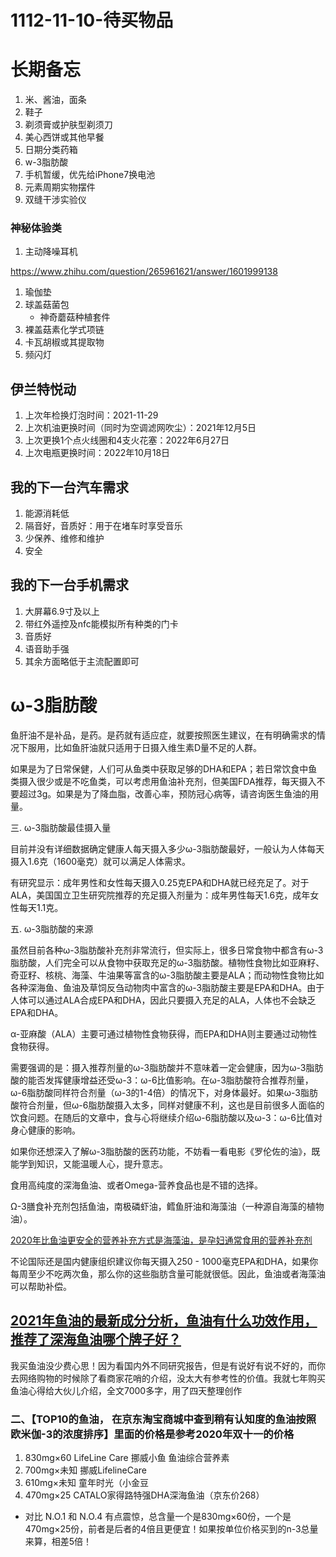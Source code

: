 # 1112-11-10-待买物品

# 长期备忘

1.  米、酱油，面条
2.  鞋子
3.  剃须膏或护肤型剃须刀
4.  美心西饼或其他早餐
5.  日期分类药箱
6.  w-3脂肪酸
7.  手机暂缓，优先给iPhone7换电池
8.  元素周期实物摆件
9.  双缝干涉实验仪

### 神秘体验类

1.  主动降噪耳机

<https://www.zhihu.com/question/265961621/answer/1601999138>

1.  瑜伽垫
2.  球盖菇菌包
    -   神奇蘑菇种植套件
3.  裸盖菇素化学式项链
4.  卡瓦胡椒或其提取物
5.  频闪灯

## 伊兰特悦动

1.  上次年检换灯泡时间：2021-11-29
2.  上次机油更换时间（同时为空调滤网吹尘）：2021年12月5日
3.  上次更换1个点火线圈和4支火花塞：2022年6月27日
4.  上次电瓶更换时间：2022年10月18日

## 我的下一台汽车需求

1.  能源消耗低
2.  隔音好，音质好：用于在堵车时享受音乐
3.  少保养、维修和维护
4.  安全

## 我的下一台手机需求

1.  大屏幕6.9寸及以上
2.  带红外遥控及nfc能模拟所有种类的门卡
3.  音质好
4.  语音助手强
5.  其余方面略低于主流配置即可

# ω-3脂肪酸

鱼肝油不是补品，是药。是药就有适应症，就要按照医生建议，在有明确需求的情况下服用，比如鱼肝油就只适用于日摄入维生素D量不足的人群。

如果是为了日常保健，人们可从鱼类中获取足够的DHA和EPA；若日常饮食中鱼类摄入很少或是不吃鱼类，可以考虑用鱼油补充剂，但美国FDA推荐，每天摄入不要超过3g。如果是为了降血脂，改善心率，预防冠心病等，请咨询医生鱼油的用量。

三. ω-3脂肪酸最佳摄入量

目前并没有详细数据确定健康人每天摄入多少ω-3脂肪酸最好，一般认为人体每天摄入1.6克（1600毫克）就可以满足人体需求。

有研究显示：成年男性和女性每天摄入0.25克EPA和DHA就已经充足了。对于ALA，美国国立卫生研究院推荐的充足摄入剂量为：成年男性每天1.6克，成年女性每天1.1克。

五. ω-3脂肪酸的来源

虽然目前各种ω-3脂肪酸补充剂非常流行，但实际上，很多日常食物中都含有ω-3脂肪酸，人们完全可以从食物中获取充足的ω-3脂肪酸。植物性食物比如亚麻籽、奇亚籽、核桃、海藻、牛油果等富含的ω-3脂肪酸主要是ALA；而动物性食物比如各种深海鱼、鱼油及草饲反刍动物肉中富含的ω-3脂肪酸主要是EPA和DHA。由于人体可以通过ALA合成EPA和DHA，因此只要摄入充足的ALA，人体也不会缺乏EPA和DHA。

α-亚麻酸（ALA）主要可通过植物性食物获得，而EPA和DHA则主要通过动物性食物获得。

需要强调的是：摄入推荐剂量的ω-3脂肪酸并不意味着一定会健康，因为ω-3脂肪酸的能否发挥健康增益还受ω-3：ω-6比值影响。在ω-3脂肪酸符合推荐剂量，ω-6脂肪酸同样符合剂量（ω-3的1-4倍）的情况下，对身体最好。如果ω-3脂肪酸符合剂量，但ω-6脂肪酸摄入太多，同样对健康不利，这也是目前很多人面临的饮食问题。在随后的文章中，食与心将继续介绍ω-6脂肪酸以及ω-3：ω-6比值对身心健康的影响。

如果你还想深入了解ω-3脂肪酸的医药功能，不妨看一看电影《罗伦佐的油》，既能学到知识，又能温暖人心，提升意志。

食用高纯度的深海鱼油、或者Omega-营养食品也是不错的选择。

Ω-3膳食补充剂包括鱼油，南极磷虾油，鳕鱼肝油和海藻油（一种源自海藻的植物油）。

[2020年比鱼油更安全的营养补充方式是海藻油，是孕妇通常食用的营养补充剂](#https://zhuanlan.zhihu.com/p/280963908 "2020年比鱼油更安全的营养补充方式是海藻油，是孕妇通常食用的营养补充剂")

不论国际还是国内健康组织建议你每天摄入250 - 1000毫克EPA和DHA，如果你每周至少不吃两次鱼，那么你的这些脂肪含量可能就很低。因此，鱼油或者海藻油可以帮助补偿。

## [2021年鱼油的最新成分分析，鱼油有什么功效作用，推荐了深海鱼油哪个牌子好？](#https://zhuanlan.zhihu.com/p/277896503 "2021年鱼油的最新成分分析，鱼油有什么功效作用，推荐了深海鱼油哪个牌子好？")

我买鱼油没少费心思！因为看国内外不同研究报告，但是有说好有说不好的，而你去网络购物的时候除了看商家花哨的介绍，没太大有参考性的价值。我就七年购买鱼油心得给大伙儿介绍，全文7000多字，用了四天整理创作

### 二、【TOP10的鱼油， 在京东淘宝商城中查到稍有认知度的鱼油按照欧米伽-3的浓度排序】里面的价格是参考2020年双十一的价格

1.  830mg×60  LifeLine Care 挪威小鱼 鱼油综合营养素
2.  700mg×未知  挪威LifelineCare
3.  610mg×未知  童年时光（小金豆
4.  470mg×25  CATALO家得路特强DHA深海鱼油（京东价268）

-   对比 N.O.1 和 N.O.4 有点震惊，总含量一个是830mg×60份，一个是470mg×25份，前者是后者的4倍且更便宜！如果按单位价格买到的n-3总量来算，相差5倍！
